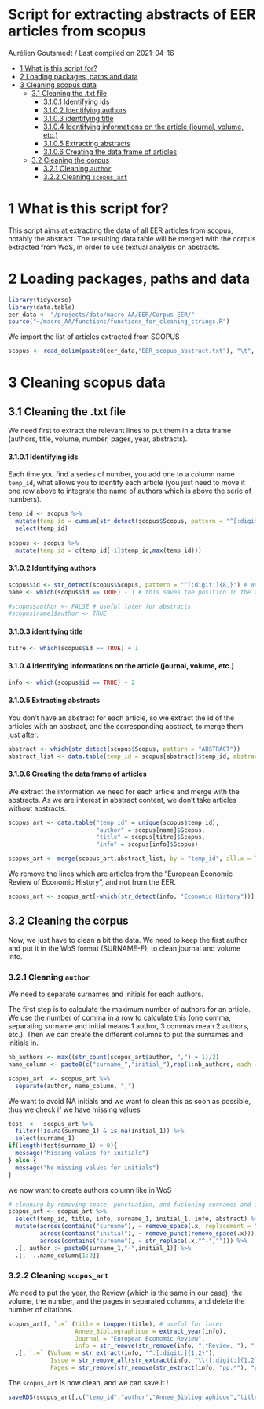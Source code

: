 Script for extracting abstracts of EER articles from scopus
================
Aurélien Goutsmedt
/ Last compiled on 2021-04-16

  - [1 What is this script for?](#what-is-this-script-for)
  - [2 Loading packages, paths and
    data](#loading-packages-paths-and-data)
  - [3 Cleaning scopus data](#cleaning-scopus-data)
      - [3.1 Cleaning the .txt file](#cleaning-the-txt-file)
          - [3.1.0.1 Identifying ids](#identifying-ids)
          - [3.1.0.2 Identifying authors](#identifying-authors)
          - [3.1.0.3 identifying title](#identifying-title)
          - [3.1.0.4 Identifying informations on the article (journal,
            volume,
            etc.)](#identifying-informations-on-the-article-journal-volume-etc)
          - [3.1.0.5 Extracting abstracts](#extracting-abstracts)
          - [3.1.0.6 Creating the data frame of
            articles](#creating-the-data-frame-of-articles)
      - [3.2 Cleaning the corpus](#cleaning-the-corpus)
          - [3.2.1 Cleaning `author`](#cleaning-author)
          - [3.2.2 Cleaning `scopus_art`](#cleaning-scopus_art)

# 1 What is this script for?

This script aims at extracting the data of all EER articles from scopus,
notably the abstract. The resulting data table will be merged with the
corpus extracted from WoS, in order to use textual analysis on
abstracts.

# 2 Loading packages, paths and data

``` r
library(tidyverse)
library(data.table)
eer_data <- "/projects/data/macro_AA/EER/Corpus_EER/"
source("~/macro_AA/functions/functions_for_cleaning_strings.R")
```

We import the list of articles extracted from SCOPUS

``` r
scopus <- read_delim(paste0(eer_data,"EER_scopus_abstract.txt"), "\t", escape_double = FALSE, trim_ws = TRUE) %>% data.table()
```

# 3 Cleaning scopus data

## 3.1 Cleaning the .txt file

We need first to extract the relevant lines to put them in a data frame
(authors, title, volume, number, pages, year, abstracts).

#### 3.1.0.1 Identifying ids

Each time you find a series of number, you add one to a column name
`temp_id`, what allows you to identify each article (you just need to
move it one row above to integrate the name of authors which is above
the serie of numbers).

``` r
temp_id <- scopus %>% 
  mutate(temp_id = cumsum(str_detect(scopus$Scopus, pattern = "^[:digit:]{8,}"))) %>% 
  select(temp_id)
  
scopus <- scopus %>% 
  mutate(temp_id = c(temp_id[-1]$temp_id,max(temp_id)))
```

#### 3.1.0.2 Identifying authors

``` r
scopus$id <- str_detect(scopus$Scopus, pattern = "^[:digit:]{8,}") # We need this to identify the authors then
name <- which(scopus$id == TRUE) - 1 # this saves the position in the text of authors names (one line above the id)

#scopus$author <- FALSE # useful later for abstracts
#scopus[name]$author <- TRUE
```

#### 3.1.0.3 identifying title

``` r
titre <- which(scopus$id == TRUE) + 1
```

#### 3.1.0.4 Identifying informations on the article (journal, volume, etc.)

``` r
info <- which(scopus$id == TRUE) + 2
```

#### 3.1.0.5 Extracting abstracts

You don’t have an abstract for each article, so we extract the id of the
articles with an abstract, and the corresponding abstract, to merge them
just after.

``` r
abstract <- which(str_detect(scopus$Scopus, pattern = "ABSTRACT"))
abstract_list <- data.table(temp_id = scopus[abstract]$temp_id, abstract = scopus[abstract]$Scopus)
```

#### 3.1.0.6 Creating the data frame of articles

We extract the information we need for each article and merge with the
abstracts. As we are interest in abstract content, we don’t take
articles without abstracts.

``` r
scopus_art <- data.table("temp_id" = unique(scopus$temp_id),
                         "author" = scopus[name]$Scopus, 
                         "title" = scopus[titre]$Scopus,
                         "info" = scopus[info]$Scopus)

scopus_art <- merge(scopus_art,abstract_list, by = "temp_id", all.x = TRUE)
```

We remove the lines which are articles from the “European Economic
Review of Economic History”, and not from the EER.

``` r
scopus_art <- scopus_art[-which(str_detect(info, "Economic History"))]
```

## 3.2 Cleaning the corpus

Now, we just have to clean a bit the data. We need to keep the first
author and put it in the WoS format (SURNAME-F), to clean journal and
volume info.

### 3.2.1 Cleaning `author`

We need to separate surnames and initials for each authors.

The first step is to calculate the maximum number of authors for an
article. We use the number of comma in a row to calculate this (one
comma, separating surname and initial means 1 author, 3 commas mean 2
authors, etc.). Then we can create the different columns to put the
surnames and initials in.

``` r
nb_authors <- max((str_count(scopus_art$author, ",") + 1)/2)
name_column <- paste0(c("surname_","initial_"),rep(1:nb_authors, each = 2))

scopus_art  <- scopus_art %>% 
  separate(author, name_column, ",")
```

We want to avoid NA initials and we want to clean this as soon as
possible, thus we check if we have missing values

``` r
test  <-  scopus_art %>% 
  filter(!is.na(surname_1) & is.na(initial_1)) %>% 
  select(surname_1)
if(length(test$surname_1) > 0){
  message("Missing values for initials")
} else {
  message("No missing values for initials")
}
```

we now want to create authors column like in WoS

``` r
# cleaning by removing space, punctuation, and fusioning surnames and initials
scopus_art <- scopus_art %>% 
  select(temp_id, title, info, surname_1, initial_1, info, abstract) %>%
  mutate(across(contains("surname"), ~ remove_space(.x, replacement = "-")),
         across(contains("initial"), ~ remove_punct(remove_space(.x))),
         across(contains("surname"), ~ str_replace(.x,"^-",""))) %>% 
  .[, author := paste0(surname_1,"-",initial_1)] %>% 
  .[, -..name_column[1:2]]
```

### 3.2.2 Cleaning `scopus_art`

We need to put the year, the Review (which is the same in our case), the
volume, the number, and the pages in separated columns, and delete the
number of citations.

``` r
scopus_art[, `:=` (title = toupper(title), # useful for later
                   Annee_Bibliographique = extract_year(info),
                   Journal = "European Economic Review",
                   info = str_remove(str_remove(info, ".*Review, "), ". Cited .*"))] %>% 
  .[, `:=` (Volume = str_extract(info, "^.[:digit:]{1,2}"),
            Issue = str_remove_all(str_extract(info, "\\([:digit:]{1,2}\\)|\\([:digit:]{1}-[:digit:]{1}\\)"),"[\\(\\)]"),
            Pages = str_remove(str_remove(str_extract(info, "pp.*"), "pp. "), "\\."))] # We first extract the number following pp., then we remove pp. and the final point.
```

The `scopus_art` is now clean, and we can save it \!

``` r
saveRDS(scopus_art[,c("temp_id","author","Annee_Bibliographique","title","Journal","Volume","Issue","Pages","abstract")], paste0(eer_data,"scopus_abstract.RDS"))
```
